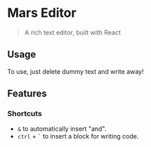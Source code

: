 # Mars Editor

> A rich text editor, built with React

## Usage

To use, just delete dummy text and write away!

## Features
### Shortcuts

 - `&` to automatically insert "and".
 - `ctrl` + `` ` `` to insert a block for writing code.